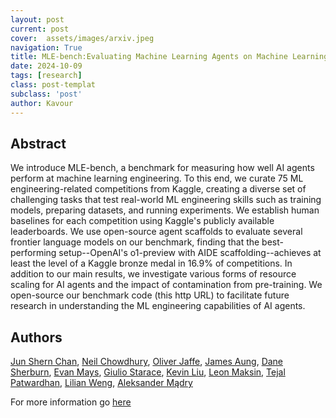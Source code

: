 ```yaml
---
layout: post
current: post
cover:  assets/images/arxiv.jpeg
navigation: True
title: MLE-bench:Evaluating Machine Learning Agents on Machine Learning Engineering
date: 2024-10-09
tags: [research]
class: post-templat
subclass: 'post'
author: Kavour
---
```


<h2> Abstract </h2>

<p> We introduce MLE-bench, a benchmark for measuring how well AI agents perform at machine learning engineering. To this end, we curate 75 ML engineering-related competitions from Kaggle, creating a diverse set of challenging tasks that test real-world ML engineering skills such as training models, preparing datasets, and running experiments. We establish human baselines for each competition using Kaggle's publicly available leaderboards. We use open-source agent scaffolds to evaluate several frontier language models on our benchmark, finding that the best-performing setup--OpenAI's o1-preview with AIDE scaffolding--achieves at least the level of a Kaggle bronze medal in 16.9% of competitions. In addition to our main results, we investigate various forms of resource scaling for AI agents and the impact of contamination from pre-training. We open-source our benchmark code (this http URL) to facilitate future research in understanding the ML engineering capabilities of AI agents.</p>

<h2> Authors </h2>

<p> <a href="https://arxiv.org/search/cs?searchtype=author&amp;query=Chan,+J+S">Jun Shern Chan</a>, <a href="https://arxiv.org/search/cs?searchtype=author&amp;query=Chowdhury,+N">Neil Chowdhury</a>, <a href="https://arxiv.org/search/cs?searchtype=author&amp;query=Jaffe,+O">Oliver Jaffe</a>, <a href="https://arxiv.org/search/cs?searchtype=author&amp;query=Aung,+J">James Aung</a>, <a href="https://arxiv.org/search/cs?searchtype=author&amp;query=Sherburn,+D">Dane Sherburn</a>, <a href="https://arxiv.org/search/cs?searchtype=author&amp;query=Mays,+E">Evan Mays</a>, <a href="https://arxiv.org/search/cs?searchtype=author&amp;query=Starace,+G">Giulio Starace</a>, <a href="https://arxiv.org/search/cs?searchtype=author&amp;query=Liu,+K">Kevin Liu</a>, <a href="https://arxiv.org/search/cs?searchtype=author&amp;query=Maksin,+L">Leon Maksin</a>, <a href="https://arxiv.org/search/cs?searchtype=author&amp;query=Patwardhan,+T">Tejal Patwardhan</a>, <a href="https://arxiv.org/search/cs?searchtype=author&amp;query=Weng,+L">Lilian Weng</a>, <a href="https://arxiv.org/search/cs?searchtype=author&amp;query=M%C4%85dry,+A">Aleksander Mądry</a> </p>

<p>For more information go <a href='https://arxiv.org/abs/2410.07095'>here</a></p>